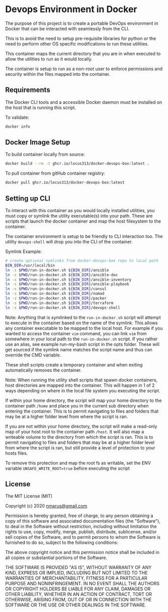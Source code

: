 # Devops Environment in Docker

The purpose of this project is to create a portable DevOps environment in
Docker that can be interacted with seamlessly from the CLI.

This is to avoid the need to setup pre-requisite libraries for python or the
need to perform other OS specific modifications to run these utilities.

This container maps the current directory that you are in when executed to
allow the utilities to run as it would locally.

The container is setup to run as a non-root user to enforce permissions and
security within the files mapped into the container.

## Requirements

The Docker CLI tools and a accessible Docker daemon must be installed on the
host that is running this script.

To validate:

```bash
docker info
```

## Docker Image Setup

To build container locally from source:

```bash
docker build --rm -t ghcr.io/locus313/docker-devops-box:latest .
```

To pull container from gitHub container registry:

```bash
docker pull ghcr.io/locus313/docker-devops-box:latest
```

## Setting up CLI

To interact with this container as you would locally installed utilities, you must
copy or symlink the utility executable(s) into your path. These are scripts that
launch the docker container and map the host filesystem to the container.

The container environment is setup to be friendly to CLI interaction too. The
utility `devops-shell` will drop you into the CLI of the container.

Symlink Example:

```bash
# create optional symlinks from docker-devops-box repo to local path
BIN_DIR=/usr/local/bin
ln -s $PWD/run-in-docker.sh ${BIN_DIR}/ansible
ln -s $PWD/run-in-docker.sh ${BIN_DIR}/ansible-doc
ln -s $PWD/run-in-docker.sh ${BIN_DIR}/ansible-inventory
ln -s $PWD/run-in-docker.sh ${BIN_DIR}/ansible-playbook
ln -s $PWD/run-in-docker.sh ${BIN_DIR}/consul
ln -s $PWD/run-in-docker.sh ${BIN_DIR}/nomad
ln -s $PWD/run-in-docker.sh ${BIN_DIR}/packer
ln -s $PWD/run-in-docker.sh ${BIN_DIR}/terraform
ln -s $PWD/run-in-docker.sh ${BIN_DIR}/devops-shell
```

Note: Anything that is symlinked to the `run-in-docker.sh` script will attempt
to execute in the container based on the name of the symlink. This allows any
container executable to be mapped to the local host. For example if you wanted
to access the container `vim` command, you can link `vim` from somewhere in your
local path to the `run-in-docker.sh` script. If you rather use an alias, see
example run-my-bash script in the opts folder. These will get sourced if the
symlink name matches the script name and thus can override the CMD variable.

These shell scripts create a temporary container and when exiting automatically
removes the container.

Note: When running the utility shell scripts that spawn docker containers, host
directories are mapped into the container. This will happen in 1 of 2 ways
depending on where in the local file system you executing the script.

If within your home directory, the script will map your home directory to the
container path `/home` and place you in the current sub directory when entering
the container. This is to permit navigating to files and folders that may be at
a higher folder level from where the script is ran.

If you are not within your home directory, the script will make a read-only map
of your host root to the container path `/host`. It will also map a writeable
volume to the directory from which the script is ran. This is to permit
navigating to files and folders that may be at a higher folder level from where
the script is ran, but still provide a level of protection to your hosts files.

To remove this protection and map the root fs as writable, set the ENV
variable `UNSAFE_WRITE_ROOT=true` before executing the script

## License

The MIT License (MIT)

Copyright (c) 2020 <nmarus@gmail.com>

Permission is hereby granted, free of charge, to any person obtaining a copy
of this software and associated documentation files (the "Software"), to deal
in the Software without restriction, including without limitation the rights
to use, copy, modify, merge, publish, distribute, sublicense, and/or sell
copies of the Software, and to permit persons to whom the Software is
furnished to do so, subject to the following conditions:

The above copyright notice and this permission notice shall be included in
all copies or substantial portions of the Software.

THE SOFTWARE IS PROVIDED "AS IS", WITHOUT WARRANTY OF ANY KIND, EXPRESS OR
IMPLIED, INCLUDING BUT NOT LIMITED TO THE WARRANTIES OF MERCHANTABILITY,
FITNESS FOR A PARTICULAR PURPOSE AND NONINFRINGEMENT. IN NO EVENT SHALL THE
AUTHORS OR COPYRIGHT HOLDERS BE LIABLE FOR ANY CLAIM, DAMAGES OR OTHER
LIABILITY, WHETHER IN AN ACTION OF CONTRACT, TORT OR OTHERWISE, ARISING FROM,
OUT OF OR IN CONNECTION WITH THE SOFTWARE OR THE USE OR OTHER DEALINGS IN
THE SOFTWARE.
